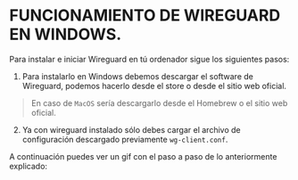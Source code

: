# FUNCIONAMIENTO DE WIREGUARD EN WINDOWS.

Para instalar e iniciar Wireguard en tú ordenador sigue los siguientes pasos:

1. Para instalarlo en Windows debemos descargar el software de Wireguard, podemos hacerlo desde el store o desde el sitio web oficial.

> En caso de ``MacOS`` sería descargarlo desde el Homebrew o el sitio web oficial.

2. Ya con wireguard instalado sólo debes cargar el archivo de configuración descargado previamente `wg-client.conf`.

A continuación puedes ver un gif con el paso a paso de lo anteriormente explicado:


